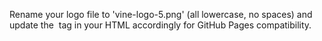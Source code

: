Rename your logo file to 'vine-logo-5.png' (all lowercase, no spaces) and update the <img> tag in your HTML accordingly for GitHub Pages compatibility.

```README.md
